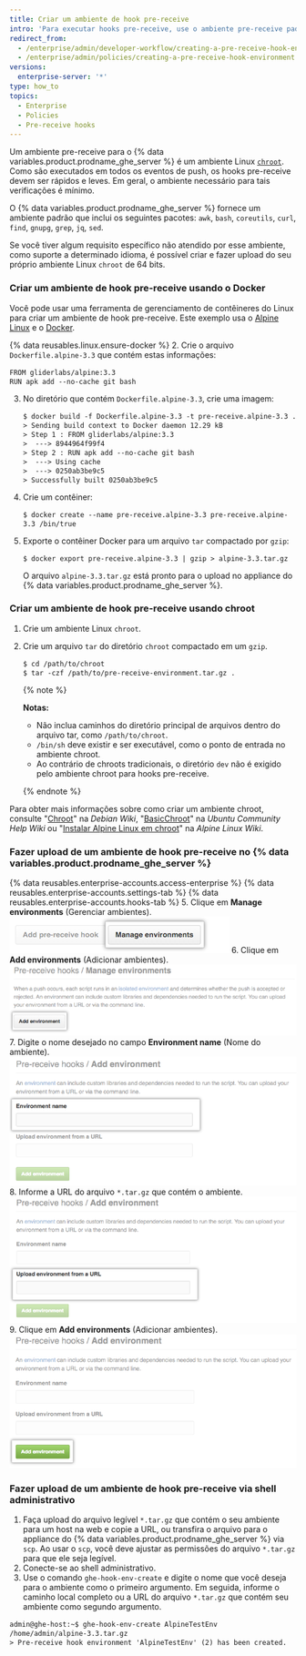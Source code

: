 ```yaml
---
title: Criar um ambiente de hook pre-receive
intro: 'Para executar hooks pre-receive, use o ambiente pre-receive padrão ou crie um ambiente personalizado.'
redirect_from:
  - /enterprise/admin/developer-workflow/creating-a-pre-receive-hook-environment
  - /enterprise/admin/policies/creating-a-pre-receive-hook-environment
versions:
  enterprise-server: '*'
type: how_to
topics:
  - Enterprise
  - Policies
  - Pre-receive hooks
---
```


Um ambiente pre-receive para o {% data variables.product.prodname_ghe_server %} é um ambiente Linux [`chroot`](https://en.wikipedia.org/wiki/Chroot). Como são executados em todos os eventos de push, os hooks pre-receive devem ser rápidos e leves. Em geral, o ambiente necessário para tais verificações é mínimo.

O {% data variables.product.prodname_ghe_server %} fornece um ambiente padrão que inclui os seguintes pacotes: `awk`,  `bash`, `coreutils`, `curl`, `find`, `gnupg`, `grep`, `jq`, `sed`.

Se você tiver algum requisito específico não atendido por esse ambiente, como suporte a determinado idioma, é possível criar e fazer upload do seu próprio ambiente Linux `chroot` de 64 bits.

### Criar um ambiente de hook pre-receive usando o Docker

Você pode usar uma ferramenta de gerenciamento de contêineres do Linux para criar um ambiente de hook pre-receive. Este exemplo usa o [Alpine Linux](http://www.alpinelinux.org/) e o [Docker](https://www.docker.com/).

{% data reusables.linux.ensure-docker %}
2. Crie o arquivo `Dockerfile.alpine-3.3` que contém estas informações:

   ```
   FROM gliderlabs/alpine:3.3
   RUN apk add --no-cache git bash
   ```
3. No diretório que contém `Dockerfile.alpine-3.3`, crie uma imagem:

   ```shell
   $ docker build -f Dockerfile.alpine-3.3 -t pre-receive.alpine-3.3 .
   > Sending build context to Docker daemon 12.29 kB
   > Step 1 : FROM gliderlabs/alpine:3.3
   >  ---> 8944964f99f4
   > Step 2 : RUN apk add --no-cache git bash
   >  ---> Using cache
   >  ---> 0250ab3be9c5
   > Successfully built 0250ab3be9c5
   ```
4. Crie um contêiner:

   ```shell
   $ docker create --name pre-receive.alpine-3.3 pre-receive.alpine-3.3 /bin/true
   ```
5. Exporte o contêiner Docker para um arquivo `tar` compactado por `gzip`:

   ```shell
   $ docker export pre-receive.alpine-3.3 | gzip > alpine-3.3.tar.gz
   ```

   O arquivo `alpine-3.3.tar.gz` está pronto para o upload no appliance do {% data variables.product.prodname_ghe_server %}.

### Criar um ambiente de hook pre-receive usando chroot

1. Crie um ambiente Linux `chroot`.
2. Crie um arquivo `tar` do diretório `chroot` compactado em um `gzip`.
   ```shell
   $ cd /path/to/chroot
   $ tar -czf /path/to/pre-receive-environment.tar.gz .
   ```

   {% note %}

   **Notas:**
   - Não inclua caminhos do diretório principal de arquivos dentro do arquivo tar, como `/path/to/chroot`.
   - `/bin/sh` deve existir e ser executável, como o ponto de entrada no ambiente chroot.
   - Ao contrário de chroots tradicionais, o diretório `dev` não é exigido pelo ambiente chroot para hooks pre-receive.

   {% endnote %}

Para obter mais informações sobre como criar um ambiente chroot, consulte "[Chroot](https://wiki.debian.org/chroot)" na *Debian Wiki*, "[BasicChroot](https://help.ubuntu.com/community/BasicChroot)" na *Ubuntu Community Help Wiki* ou "[Instalar Alpine Linux em chroot](http://wiki.alpinelinux.org/wiki/Installing_Alpine_Linux_in_a_chroot)" na *Alpine Linux Wiki*.

### Fazer upload de um ambiente de hook pre-receive no {% data variables.product.prodname_ghe_server %}

{% data reusables.enterprise-accounts.access-enterprise %}
{% data reusables.enterprise-accounts.settings-tab %}
{% data reusables.enterprise-accounts.hooks-tab %}
5. Clique em **Manage environments** (Gerenciar ambientes). ![Gerenciar ambientes](/assets/images/enterprise/site-admin-settings/manage-pre-receive-environments.png)
6. Clique em **Add environments** (Adicionar ambientes). ![Adicionar ambiente](/assets/images/enterprise/site-admin-settings/add-pre-receive-environment.png)
7. Digite o nome desejado no campo **Environment name** (Nome do ambiente). ![Nome do ambiente](/assets/images/enterprise/site-admin-settings/pre-receive-environment-name.png)
8. Informe a URL do arquivo `*.tar.gz` que contém o ambiente. ![Fazer upload de um ambiente a partir da URL](/assets/images/enterprise/site-admin-settings/upload-environment-from-url.png)
9. Clique em **Add environments** (Adicionar ambientes). ![Botão Adicionar ambiente](/assets/images/enterprise/site-admin-settings/add-environment-button.png)

### Fazer upload de um ambiente de hook pre-receive via shell administrativo
1. Faça upload do arquivo legível `*.tar.gz` que contém o seu ambiente para um host na web e copie a URL, ou transfira o arquivo para o appliance do {% data variables.product.prodname_ghe_server %} via `scp`. Ao usar o `scp`, você deve ajustar as permissões do arquivo `*.tar.gz` para que ele seja legível.
1.  Conecte-se ao shell administrativo.
2.  Use o comando `ghe-hook-env-create` e digite o nome que você deseja para o ambiente como o primeiro argumento. Em seguida, informe o caminho local completo ou a URL do arquivo `*.tar.gz` que contém seu ambiente como segundo argumento.

   ```shell
   admin@ghe-host:~$ ghe-hook-env-create AlpineTestEnv /home/admin/alpine-3.3.tar.gz
   > Pre-receive hook environment 'AlpineTestEnv' (2) has been created.
   ```
